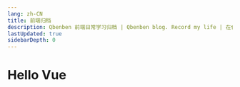 ```yaml
---
lang: zh-CN
title: 前端归档
description: Qbenben 前端日常学习归档 | Qbenben blog. Record my life | 在代码世界里打怪升级的小靓仔
lastUpdated: true
sidebarDepth: 0
---
```


# Hello Vue
